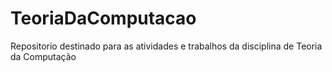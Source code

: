 # TeoriaDaComputacao
Repositorio destinado para as atividades e trabalhos da disciplina de Teoria da Computação
